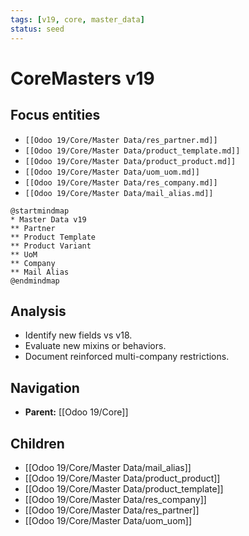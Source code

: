 ```yaml
---
tags: [v19, core, master_data]
status: seed
---
```

# CoreMasters v19

## Focus entities
- `[[Odoo 19/Core/Master Data/res_partner.md]]`
- `[[Odoo 19/Core/Master Data/product_template.md]]`
- `[[Odoo 19/Core/Master Data/product_product.md]]`
- `[[Odoo 19/Core/Master Data/uom_uom.md]]`
- `[[Odoo 19/Core/Master Data/res_company.md]]`
- `[[Odoo 19/Core/Master Data/mail_alias.md]]`

```plantuml
@startmindmap
* Master Data v19
** Partner
** Product Template
** Product Variant
** UoM
** Company
** Mail Alias
@endmindmap
```

## Analysis
- Identify new fields vs v18.
- Evaluate new mixins or behaviors.
- Document reinforced multi-company restrictions.







## Navigation
- **Parent:** [[Odoo 19/Core]]


## Children
- [[Odoo 19/Core/Master Data/mail_alias]]
- [[Odoo 19/Core/Master Data/product_product]]
- [[Odoo 19/Core/Master Data/product_template]]
- [[Odoo 19/Core/Master Data/res_company]]
- [[Odoo 19/Core/Master Data/res_partner]]
- [[Odoo 19/Core/Master Data/uom_uom]]
